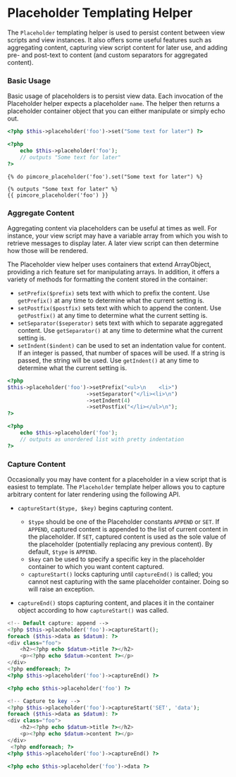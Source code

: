 # Placeholder Templating Helper

The `Placeholder` templating helper is used to persist content between view scripts and view instances. It also offers 
some useful features such as aggregating content, capturing view script content for later use, and adding pre- and 
post-text to content (and custom separators for aggregated content).

### Basic Usage

Basic usage of placeholders is to persist view data. Each invocation of the Placeholder helper expects a 
placeholder `name`. The helper then returns a placeholder container object that you can either manipulate or simply 
echo out.

<div class="code-section">

```php 
<?php $this->placeholder('foo')->set("Some text for later") ?>

<?php
    echo $this->placeholder('foo');
    // outputs "Some text for later"
?>
```

```twig 
{% do pimcore_placeholder('foo').set("Some text for later") %}

{% outputs "Some text for later" %}
{{ pimcore_placeholder('foo') }}
```

</div>

### Aggregate Content
Aggregating content via placeholders can be useful at times as well. For instance, your view script may have a variable 
array from which you wish to retrieve messages to display later. A later view script can then determine how those will 
be rendered.

The Placeholder view helper uses containers that extend ArrayObject, providing a rich feature set for manipulating 
arrays. In addition, it offers a variety of methods for formatting the content stored in the container:

- `setPrefix($prefix)` sets text with which to prefix the content. Use `getPrefix()` at any time to determine what the 
current setting is.
- `setPostfix($postfix)` sets text with which to append the content. Use `getPostfix()` at any time to determine what 
the current setting is.
- `setSeparator($seperator)` sets text with which to separate aggregated content. Use `getSeparator()` at any time to 
determine what the current setting is.
- `setIndent($indent)` can be used to set an indentation value for content. If an integer is passed, that number of 
spaces will be used. If a string is passed, the string will be used. Use `getIndent()` at any time to determine what 
the current setting is.

```php 
<?php
$this->placeholder('foo')->setPrefix("<ul>\n    <li>")
                         ->setSeparator("</li><li>\n")
                         ->setIndent(4)
                         ->setPostfix("</li></ul>\n");
?>

<?php
    echo $this->placeholder('foo');
    // outputs as unordered list with pretty indentation
?>
```

### Capture Content
Occasionally you may have content for a placeholder in a view script that is easiest to template. The `Placeholder`
 template helper allows you to capture arbitrary content for later rendering using the following API.

- `captureStart($type, $key)` begins capturing content.
   - `$type` should be one of the Placeholder constants `APPEND` or `SET`. If `APPEND`, captured content is appended to the 
list of current content in the placeholder. If `SET`, captured content is used as the sole value of the placeholder 
(potentially replacing any previous content). By default, `$type` is `APPEND`.
   - `$key` can be used to specify a specific key in the placeholder container to which you want content captured.
   - `captureStart()` locks capturing until `captureEnd()` is called; you cannot nest capturing with the same placeholder 
   container. Doing so will raise an exception.

- `captureEnd()` stops capturing content, and places it in the container object according to how `captureStart()` was called.

```php
<!-- Default capture: append -->
<?php $this->placeholder('foo')->captureStart();
foreach ($this->data as $datum): ?>
<div class="foo">
    <h2><?php echo $datum->title ?></h2>
    <p><?php echo $datum->content ?></p>
</div>
<?php endforeach; ?>
<?php $this->placeholder('foo')->captureEnd() ?>

<?php echo $this->placeholder('foo') ?>
```

```php
<!-- Capture to key -->
<?php $this->placeholder('foo')->captureStart('SET', 'data');
foreach ($this->data as $datum): ?>
<div class="foo">
    <h2><?php echo $datum->title ?></h2>
    <p><?php echo $datum->content ?></p>
</div>
 <?php endforeach; ?>
<?php $this->placeholder('foo')->captureEnd() ?>

<?php echo $this->placeholder('foo')->data ?>
```
